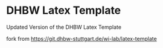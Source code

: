 # DHBW Latex Template

Updated Version of the DHBW Latex Template

fork from https://git.dhbw-stuttgart.de/wi-lab/latex-template
